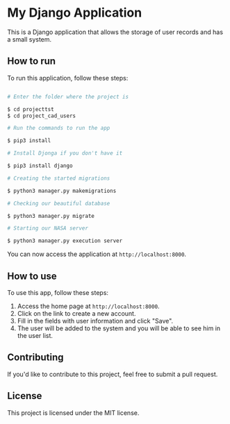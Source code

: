 # My Django Application

This is a Django application that allows the storage of user records and has a small system.

## How to run

To run this application, follow these steps:

```python

# Enter the folder where the project is

$ cd projecttst
$ cd project_cad_users

# Run the commands to run the app

$ pip3 install

# Install Djonga if you don't have it

$ pip3 install django

# Creating the started migrations

$ python3 manager.py makemigrations

# Checking our beautiful database

$ python3 manager.py migrate

# Starting our NASA server

$ python3 manager.py execution server

```
You can now access the application at `http://localhost:8000`.

## How to use

To use this app, follow these steps:

1. Access the home page at `http://localhost:8000`.
2. Click on the link to create a new account.
3. Fill in the fields with user information and click "Save".
4. The user will be added to the system and you will be able to see him in the user list.

## Contributing

If you'd like to contribute to this project, feel free to submit a pull request.

## License

This project is licensed under the MIT license.